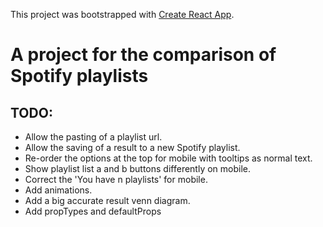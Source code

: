 This project was bootstrapped with [Create React App](https://github.com/facebookincubator/create-react-app).

A project for the comparison of Spotify playlists
=================================================

TODO:
-----

 - Allow the pasting of a playlist url.
 - Allow the saving of a result to a new Spotify playlist.
 - Re-order the options at the top for mobile with tooltips as normal text.
 - Show playlist list a and b buttons differently on mobile.
 - Correct the 'You have n playlists' for mobile.
 - Add animations.
 - Add a big accurate result venn diagram.
 - Add propTypes and defaultProps
